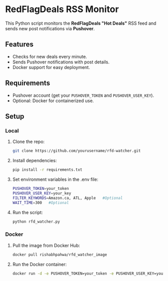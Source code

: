 # RedFlagDeals RSS Monitor

This Python script monitors the **RedFlagDeals "Hot Deals"** RSS feed and sends new post notifications via **Pushover**.

## Features
- Checks for new deals every minute.
- Sends Pushover notifications with post details.
- Docker support for easy deployment.

## Requirements
- Pushover account (get your `PUSHOVER_TOKEN` and `PUSHOVER_USER_KEY`).
- Optional: Docker for containerized use.

## Setup

### Local
1. Clone the repo:  
   ```bash
   git clone https://github.com/yourusername/rfd-watcher.git
   ```
2. Install dependencies:  
   ```bash
   pip install -r requirements.txt
   ```
3. Set environment variables in the .env file:  
   ```bash
   PUSHOVER_TOKEN=your_token
   PUSHOVER_USER_KEY=your_key
   FILTER_KEYWORDS=Amazon.ca, ATL, Apple   #Optional
   WAIT_TIME=300   #Optional
   ```
4. Run the script:  
   ```bash
   python rfd_watcher.py
   ```

### Docker
1. Pull the image from Docker Hub:  
   ```bash
   docker pull rishabhpahwa/rfd_watcher_image
   ```
2. Run the Docker container:  
   ```bash
   docker run -d -e PUSHOVER_TOKEN=your_token -e PUSHOVER_USER_KEY=your_key rishabhpahwa/rfd_watcher_image
   ```
